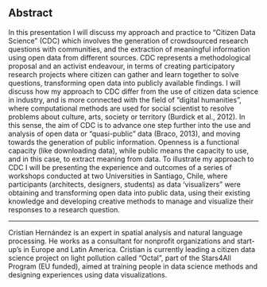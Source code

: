 ## Abstract
In this presentation I will discuss my approach and practice to “Citizen Data Science” (CDC) which involves the generation of crowdsourced research questions with communities, and the extraction of meaningful information using open data from different sources. CDC represents a methodological proposal and an activist endeavour, in terms of creating participatory research projects where citizen can gather and learn together to solve questions, transforming open data into publicly available findings. I will discuss how my approach to CDC differ from the use of citizen data science in industry, and is more connected with the field of “digital humanities”, where computational methods are used for social scientist to resolve problems about culture, arts, society or territory (Burdick et al., 2012). In this sense, the aim of CDC is to advance one step further into the use and analysis of open data or “quasi-public” data (Braco, 2013), and moving towards the generation of public information. Openness is a functional capacity (like downloading data), while public means the capacity to use, and in this case, to extract meaning from data. To illustrate my approach to CDC I will be presenting the experience and outcomes of a series of workshops conducted at two Universities in Santiago, Chile, where participants (architects, designers, students) as data ‘visualizers” were obtaining and transforming open data into public data, using their existing knowledge and developing creative methods to manage and visualize their responses to a research question.
 
***
 
Cristian Hernández is an expert in spatial analysis and natural language processing. He works as a consultant for nonprofit organizations and start-up’s in Europe and Latin America. Cristian is currently leading a citizen data science project on light pollution called “Octal”, part of the Stars4All Program (EU funded), aimed at training people in data science methods and designing experiences using data visualizations. 

